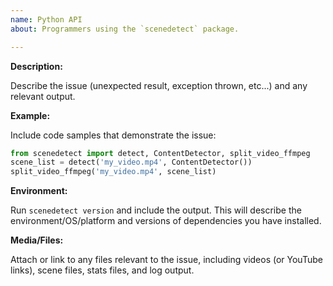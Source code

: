 ```yaml
---
name: Python API
about: Programmers using the `scenedetect` package.

---
```


**Description:**

Describe the issue (unexpected result, exception thrown, etc...) and any relevant output.

**Example:**

Include code samples that demonstrate the issue:

```python
from scenedetect import detect, ContentDetector, split_video_ffmpeg
scene_list = detect('my_video.mp4', ContentDetector())
split_video_ffmpeg('my_video.mp4', scene_list)
```

**Environment:**

Run `scenedetect version` and include the output. This will describe the environment/OS/platform and versions of dependencies you have installed.

**Media/Files:**

Attach or link to any files relevant to the issue, including videos (or YouTube links), scene files, stats files, and log output.
